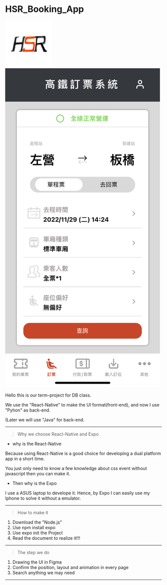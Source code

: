﻿# HSR_Booking_App
<div flex-direction=row>
<img src="https://github.com/weiawesome/HSR_Booking_App/blob/main/Result_img/icon.png" width=30% height=30% margin-right=5%>
<img src="https://github.com/weiawesome/HSR_Booking_App/blob/main/Result_img/UI.jpg" height=30%>

</div>

Hello this is our term-project for DB class.

We use the "React-Native" to make the UI format(front-end), and now I use "Pyhon" as back-end.

(Later we will use "Java" for back-end.

---
>Why we choose React-Native and Expo

 * why is the React-Native
 
Because using React-Native is a good choice for developing a dual platform app in a short time.

You just only need to know a few knowledge about css event without javascript then you can make it.

 * Then why is the Expo
 
I use a ASUS laptop to develope it. Hence, by Expo I can easily use my Iphone to solve it without a emulator.

---
>How to make it

1. Download the "Node.js"
2. Use npm install expo
3. Use expo init the Project
4. Read the document to realize it!!!

---
>The step we do

1. Drawing the UI in Figma
2. Confirm the position, layout and animation in every page
3. Search anything we may need

---
>
